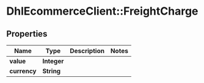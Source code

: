 # DhlEcommerceClient::FreightCharge

## Properties
Name | Type | Description | Notes
------------ | ------------- | ------------- | -------------
**value** | **Integer** |  |
**currency** | **String** |  |


